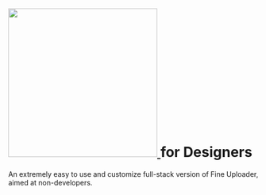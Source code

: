 <h1>
  <a href="http://fineuploader.com/designers">
    <img src="http://fineuploader.smartimage.com/pimg/a8680d51" width="300">
  </a> for Designers
</h1>

An extremely easy to use and customize full-stack version of Fine Uploader, aimed at non-developers.
